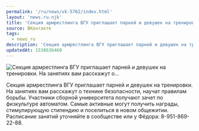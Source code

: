```yaml
---
permalink: '/ru/news/vk-5762/index.html'
layout: 'news.ru.njk'
title: 'Секция армрестлинга ВГУ приглашает парней и девушек на тренировки. На занятиях вам расскажут о'
source: ВКонтакте
tags:
  - news_ru
description: 'Секция армрестлинга ВГУ приглашает парней и девушек на тренировки. На занятиях вам расскажут о…'
updatedAt: 1538636460
---
```

![Секция армрестлинга ВГУ приглашает парней и девушек на тренировки. На занятиях вам расскажут о…](https://sun9-8.userapi.com/impf/c849224/v849224908/8d61f/ALbLNwQ1CwU.jpg?size=900x600&quality=96&proxy=1&sign=fb3815ce1145346633348587ede0b88c&c_uniq_tag=3mq7cCMB24A0_KQ-MZYhEX9KfFW5NIglmEnzBo93z0E&type=album)

Секция армрестлинга ВГУ приглашает парней и девушек на тренировки. На занятиях вам расскажут о технике безопасности, научат правилам борьбы. Участники сборной университета получают зачет по физкультуре автоматом. Самые активные могут получить награды, стимулирующую стипендию и поселиться в новом общежитии. Расписание занятий уточняйте в сообществе или у Фёдора: 8-951-869-22-88.
